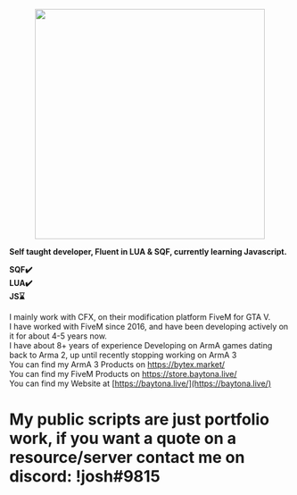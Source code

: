 <p align="center">
  <img width="412" height="412" href="https://baytona.live" src="https://i.imgur.com/n9f4aqY.png">
</p>

**Self taught developer, Fluent in LUA & SQF, currently learning Javascript.**

**SQF✔️</br>
LUA✔️</br>
JS⌛**

I mainly work with CFX, on their modification platform FiveM for GTA V.</br>
I have worked with FiveM since 2016, and have been developing actively on it for about 4-5 years now.</br>
I have about 8+ years of experience Developing on ArmA games dating back to Arma 2, up until recently stopping working on ArmA 3</br>
You can find my ArmA 3 Products on https://bytex.market/</br>
You can find my FiveM Products on https://store.baytona.live/</br>
You can find my Website at [https://baytona.live/](https://baytona.live/)</br>

# My public scripts are just portfolio work, if you want a quote on a resource/server contact me on discord: !josh#9815
